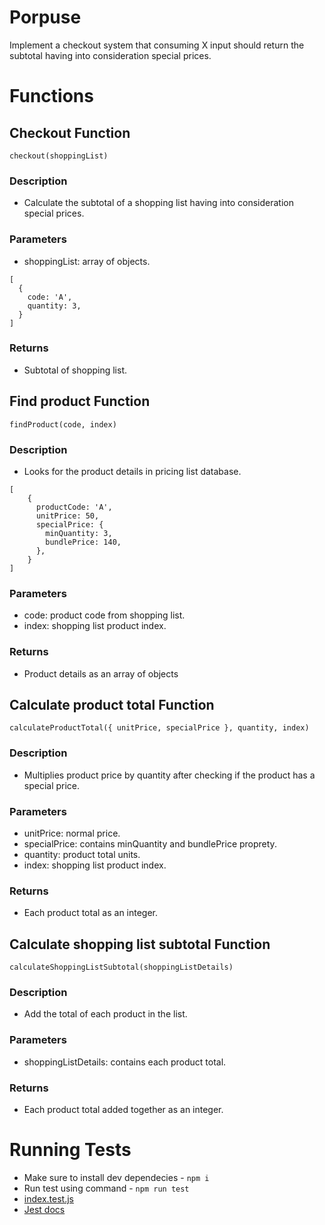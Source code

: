# Porpuse

Implement a checkout system that consuming X input should return the subtotal having into consideration special prices.

# Functions

## Checkout Function

```
checkout(shoppingList)
```

### Description

- Calculate the subtotal of a shopping list having into consideration special prices.

### Parameters

- shoppingList: array of objects.

```
[
  {
    code: 'A',
    quantity: 3,
  }
]
```

### Returns

- Subtotal of shopping list.

## Find product Function

```
findProduct(code, index)
```

### Description

- Looks for the product details in pricing list database.
```
[
    {
      productCode: 'A',
      unitPrice: 50,
      specialPrice: {
        minQuantity: 3,
        bundlePrice: 140,
      },
    }
]
```

### Parameters

- code: product code from shopping list.
- index: shopping list product index.

### Returns

- Product details as an array of objects

## Calculate product total Function

```
calculateProductTotal({ unitPrice, specialPrice }, quantity, index)
```

### Description

- Multiplies product price by quantity after checking if the product has a special price.

### Parameters

- unitPrice: normal price.
- specialPrice: contains minQuantity and bundlePrice proprety.
- quantity: product total units.
- index: shopping list product index.

### Returns

- Each product total as an integer.

## Calculate shopping list subtotal Function

```
calculateShoppingListSubtotal(shoppingListDetails)
```

### Description

- Add the total of each product in the list.

### Parameters

- shoppingListDetails: contains each product total.

### Returns

- Each product total added together as an integer.

# Running Tests

- Make sure to install dev dependecies - `npm i`
- Run test using command - `npm run test`
- [index.test.js](./index.test.js)
- [Jest docs](https://jestjs.io/docs/getting-started)
